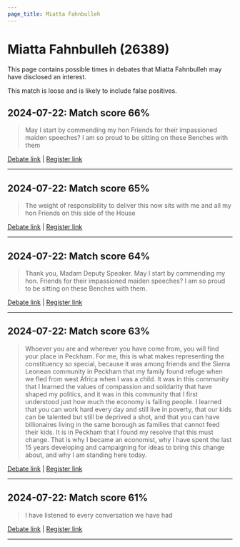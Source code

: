 ```yaml
---
page_title: Miatta Fahnbulleh
---
```


# Miatta Fahnbulleh  (26389)

This page contains possible times in debates that Miatta Fahnbulleh may have disclosed an interest.

This match is loose and is likely to include false positives. 



## 2024-07-22: Match score 66%

>May I start by commending my hon Friends for their impassioned maiden speeches? I am so proud to be sitting on these Benches with them

[Debate link](https://www.theyworkforyou.com/debates/?id=2024-07-22e.435.1) | [Register link](https://www.theyworkforyou.com/mp/26389/register)


---



## 2024-07-22: Match score 65%

>The weight of responsibility to deliver this now sits with me and all my hon Friends on this side of the House

[Debate link](https://www.theyworkforyou.com/debates/?id=2024-07-22e.435.1) | [Register link](https://www.theyworkforyou.com/mp/26389/register)


---



## 2024-07-22: Match score 64%

>Thank you, Madam Deputy Speaker. May I start by commending my hon. Friends for their impassioned maiden speeches? I am so proud to be sitting on these Benches with them.

[Debate link](https://www.theyworkforyou.com/debates/?id=2024-07-22e.435.1) | [Register link](https://www.theyworkforyou.com/mp/26389/register)


---



## 2024-07-22: Match score 63%

>Whoever you are and wherever you have come from, you will find your place in Peckham. For me, this is what makes representing the constituency so special, because it was among friends and the Sierra Leonean community in Peckham that my family found refuge when we fled from west Africa when I was a child. It was in this community that I learned the values of compassion and solidarity that have shaped my politics, and it was in this community that I first understood just how much the economy is failing people. I learned that you can work hard every day and still live in poverty, that our kids can be talented but still be deprived a shot, and that you can have billionaires living in the same  borough as families that cannot feed their kids. It is in Peckham that I found my resolve that this must change. That is why I became an economist, why I have spent the last 15 years developing and campaigning for ideas to bring this change about, and why I am standing here today.

[Debate link](https://www.theyworkforyou.com/debates/?id=2024-07-22e.435.1) | [Register link](https://www.theyworkforyou.com/mp/26389/register)


---



## 2024-07-22: Match score 61%

>I have listened to every conversation we have had

[Debate link](https://www.theyworkforyou.com/debates/?id=2024-07-22e.435.1) | [Register link](https://www.theyworkforyou.com/mp/26389/register)


---

